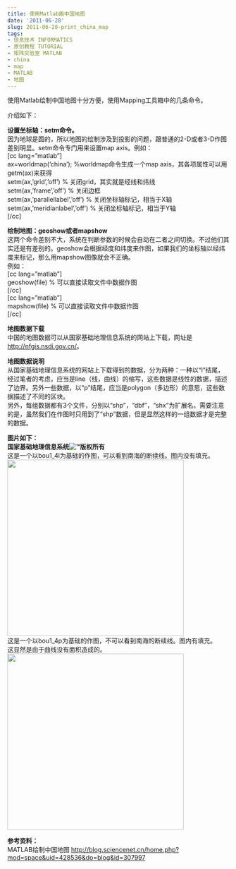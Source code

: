 ```yaml
---
title: 使用Matlab画中国地图
date: '2011-06-28'
slug: 2011-06-28-print_china_map
tags:
- 信息技术 INFORMATICS
- 原创教程 TUTORIAL
- 矩阵实验室 MATLAB
- china
- map
- MATLAB
- 地图
---
```



使用Matlab绘制中国地图十分方便，使用Mapping工具箱中的几条命令。

介绍如下：

**设置坐标轴：setm命令。**  
因为地球是圆的，所以地图的绘制涉及到投影的问题，跟普通的2-D或者3-D作图差别明显。setm命令专门用来设置map
axis。例如：  
\[cc lang=”matlab”\]  
ax=worldmap(‘china’); %worldmap命令生成一个map
axis，其各项属性可以用getm(ax)来获得  
setm(ax,’grid’,’off’) % 关闭grid，其实就是经线和纬线  
setm(ax,’frame’,’off’) % 关闭边框  
setm(ax,’parallellabel’,’off’) % 关闭坐标轴标记，相当于X轴  
setm(ax,’meridianlabel’,’off’) % 关闭坐标轴标记，相当于Y轴  
\[/cc\]

**绘制地图：geoshow或者mapshow**  
这两个命令差别不大，系统在判断参数的时候会自动在二者之间切换。不过他们其实还是有差别的。geoshow会根据经度和纬度来作图，如果我们的坐标轴以经纬度来标记，那么用mapshow图像就会不正确。  
例如：  
\[cc lang=”matlab”\]  
geoshow(file) % 可以直接读取文件中数据作图  
\[/cc\]  
\[cc lang=”matlab”\]  
mapshow(file) % 可以直接读取文件中数据作图  
\[/cc\]

**地图数据下载**  
中国的地图数据可以从国家基础地理信息系统的网站上下载，网址是<http://nfgis.nsdi.gov.cn/>。

**地图数据说明**  
从国家基础地理信息系统的网站上下载得到的数据，分为两种：一种以“l”结尾，经过笔者的考虑，应当是line（线，曲线）的缩写，这些数据是线性的数据，描述了边界。另外一些数据，以“p”结尾，应当是polygon（多边形）的意思，这些数据描述了不同的区块。  
另外，每组数据都有3个文件，分别以“shp”，“dbf”，“shx”为扩展名。需要注意的是，虽然我们在作图时只用到了“shp”数据，但是显然这样的一组数据才是完整的数据。

**图片如下：**  
**国家基础地理信息系统<img src="https://s.w.org/images/core/emoji/13.0.1/72x72/2122.png" class="wp-smiley" alt="™" />版权所有**  
这是一个以bou1\_4l为基础的作图，可以看到南海的断续线。图内没有填充。  
<img src="http://bio-spring.top/wp-content/uploads/2011/06/fig11.png" width="400" />  
这是一个以bou1\_4p为基础的作图，不可以看到南海的断续线。图内有填充。  
这显然是由于曲线没有面积造成的。  
<img src="http://bio-spring.top/wp-content/uploads/2011/06/fig21.png" width="400" />

**参考资料：**  
MATLAB绘制中国地图
http://blog.sciencenet.cn/home.php?mod=space&uid=428536&do=blog&id=307997
